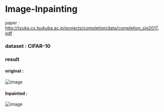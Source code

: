 # Image-Inpainting
paper : http://iizuka.cs.tsukuba.ac.jp/projects/completion/data/completion_sig2017.pdf

### dataset : CIFAR-10

### result
#### original :
![image](https://github.com/tongyu0924/Image-Inpainting/assets/119610311/e37832f3-8ea2-44bb-bdfc-0a8acf84c581)

#### Inpainted :
![image](https://github.com/tongyu0924/Image-Inpainting/assets/119610311/4d82af65-400b-4448-b83d-8418c9b1ca44)

